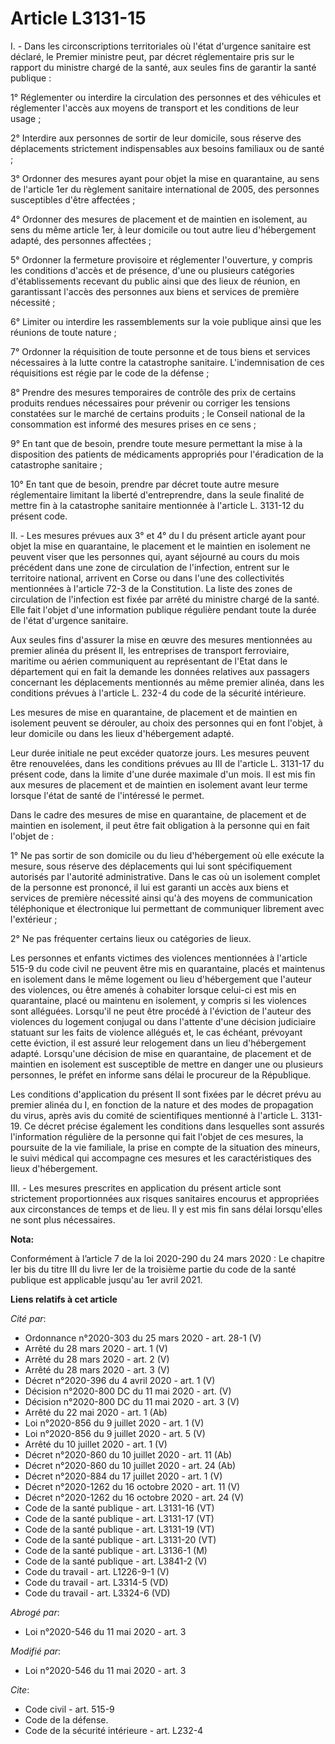 # Article L3131-15

I. - Dans les circonscriptions territoriales où l'état d'urgence sanitaire est déclaré, le Premier ministre peut, par décret
réglementaire pris sur le rapport du ministre chargé de la santé, aux seules fins de garantir la santé publique :

1° Réglementer ou interdire la circulation des personnes et des véhicules et réglementer l'accès aux moyens de transport et
les conditions de leur usage ;

2° Interdire aux personnes de sortir de leur domicile, sous réserve des déplacements strictement indispensables aux besoins
familiaux ou de santé ;

3° Ordonner des mesures ayant pour objet la mise en quarantaine, au sens de l'article 1er du règlement sanitaire
international de 2005, des personnes susceptibles d'être affectées ;

4° Ordonner des mesures de placement et de maintien en isolement, au sens du même article 1er, à leur domicile ou tout autre
lieu d'hébergement adapté, des personnes affectées ;

5° Ordonner la fermeture provisoire et réglementer l'ouverture, y compris les conditions d'accès et de présence, d'une ou
plusieurs catégories d'établissements recevant du public ainsi que des lieux de réunion, en garantissant l'accès des
personnes aux biens et services de première nécessité ;

6° Limiter ou interdire les rassemblements sur la voie publique ainsi que les réunions de toute nature ;

7° Ordonner la réquisition de toute personne et de tous biens et services nécessaires à la lutte contre la catastrophe
sanitaire. L'indemnisation de ces réquisitions est régie par le code de la défense ;

8° Prendre des mesures temporaires de contrôle des prix de certains produits rendues nécessaires pour prévenir ou corriger
les tensions constatées sur le marché de certains produits ; le Conseil national de la consommation est informé des mesures
prises en ce sens ;

9° En tant que de besoin, prendre toute mesure permettant la mise à la disposition des patients de médicaments appropriés
pour l'éradication de la catastrophe sanitaire ;

10° En tant que de besoin, prendre par décret toute autre mesure réglementaire limitant la liberté d'entreprendre, dans la
seule finalité de mettre fin à la catastrophe sanitaire mentionnée à l'article L. 3131-12 du présent code.

II. - Les mesures prévues aux 3° et 4° du I du présent article ayant pour objet la mise en quarantaine, le placement et le
maintien en isolement ne peuvent viser que les personnes qui, ayant séjourné au cours du mois précédent dans une zone de
circulation de l'infection, entrent sur le territoire national, arrivent en Corse ou dans l'une des collectivités mentionnées
à l'article 72-3 de la Constitution. La liste des zones de circulation de l'infection est fixée par arrêté du ministre chargé
de la santé. Elle fait l'objet d'une information publique régulière pendant toute la durée de l'état d'urgence sanitaire.

Aux seules fins d'assurer la mise en œuvre des mesures mentionnées au premier alinéa du présent II, les entreprises de
transport ferroviaire, maritime ou aérien communiquent au représentant de l'Etat dans le département qui en fait la demande
les données relatives aux passagers concernant les déplacements mentionnés au même premier alinéa, dans les conditions
prévues à l'article L. 232-4 du code de la sécurité intérieure.

Les mesures de mise en quarantaine, de placement et de maintien en isolement peuvent se dérouler, au choix des personnes qui
en font l'objet, à leur domicile ou dans les lieux d'hébergement adapté.

Leur durée initiale ne peut excéder quatorze jours. Les mesures peuvent être renouvelées, dans les conditions prévues au III
de l'article L. 3131-17 du présent code, dans la limite d'une durée maximale d'un mois. Il est mis fin aux mesures de
placement et de maintien en isolement avant leur terme lorsque l'état de santé de l'intéressé le permet.

Dans le cadre des mesures de mise en quarantaine, de placement et de maintien en isolement, il peut être fait obligation à la
personne qui en fait l'objet de :

1° Ne pas sortir de son domicile ou du lieu d'hébergement où elle exécute la mesure, sous réserve des déplacements qui lui
sont spécifiquement autorisés par l'autorité administrative. Dans le cas où un isolement complet de la personne est prononcé,
il lui est garanti un accès aux biens et services de première nécessité ainsi qu'à des moyens de communication téléphonique
et électronique lui permettant de communiquer librement avec l'extérieur ;

2° Ne pas fréquenter certains lieux ou catégories de lieux.

Les personnes et enfants victimes des violences mentionnées à l'article 515-9 du code civil ne peuvent être mis en
quarantaine, placés et maintenus en isolement dans le même logement ou lieu d'hébergement que l'auteur des violences, ou être
amenés à cohabiter lorsque celui-ci est mis en quarantaine, placé ou maintenu en isolement, y compris si les violences sont
alléguées. Lorsqu'il ne peut être procédé à l'éviction de l'auteur des violences du logement conjugal ou dans l'attente d'une
décision judiciaire statuant sur les faits de violence allégués et, le cas échéant, prévoyant cette éviction, il est assuré
leur relogement dans un lieu d'hébergement adapté. Lorsqu'une décision de mise en quarantaine, de placement et de maintien en
isolement est susceptible de mettre en danger une ou plusieurs personnes, le préfet en informe sans délai le procureur de la
République.

Les conditions d'application du présent II sont fixées par le décret prévu au premier alinéa du I, en fonction de la nature
et des modes de propagation du virus, après avis du comité de scientifiques mentionné à l'article L. 3131-19. Ce décret
précise également les conditions dans lesquelles sont assurés l'information régulière de la personne qui fait l'objet de ces
mesures, la poursuite de la vie familiale, la prise en compte de la situation des mineurs, le suivi médical qui accompagne
ces mesures et les caractéristiques des lieux d'hébergement.

III. - Les mesures prescrites en application du présent article sont strictement proportionnées aux risques sanitaires
encourus et appropriées aux circonstances de temps et de lieu. Il y est mis fin sans délai lorsqu'elles ne sont plus
nécessaires.

**Nota:**

Conformément à l’article 7 de la loi 2020-290 du 24 mars 2020 : Le chapitre Ier bis du titre III du livre Ier de la troisième
partie du code de la santé publique est applicable jusqu'au 1er avril 2021.

**Liens relatifs à cet article**

_Cité par_:

  - Ordonnance n°2020-303 du 25 mars 2020 - art. 28-1 (V)
  - Arrêté du 28 mars 2020 - art. 1 (V)
  - Arrêté du 28 mars 2020 - art. 2 (V)
  - Arrêté du 28 mars 2020 - art. 3 (V)
  - Décret n°2020-396 du 4 avril 2020 - art. 1 (V)
  - Décision n°2020-800 DC du 11 mai 2020 - art. (V)
  - Décision n°2020-800 DC du 11 mai 2020 - art. 3 (V)
  - Arrêté du 22 mai 2020 - art. 1 (Ab)
  - Loi n°2020-856 du 9 juillet 2020 - art. 1 (V)
  - Loi n°2020-856 du 9 juillet 2020 - art. 5 (V)
  - Arrêté du 10 juillet 2020 - art. 1 (V)
  - Décret n°2020-860 du 10 juillet 2020 - art. 11 (Ab)
  - Décret n°2020-860 du 10 juillet 2020 - art. 24 (Ab)
  - Décret n°2020-884 du 17 juillet 2020 - art. 1 (V)
  - Décret n°2020-1262 du 16 octobre 2020 - art. 11 (V)
  - Décret n°2020-1262 du 16 octobre 2020 - art. 24 (V)
  - Code de la santé publique - art. L3131-16 (VT)
  - Code de la santé publique - art. L3131-17 (VT)
  - Code de la santé publique - art. L3131-19 (VT)
  - Code de la santé publique - art. L3131-20 (VT)
  - Code de la santé publique - art. L3136-1 (M)
  - Code de la santé publique - art. L3841-2 (V)
  - Code du travail - art. L1226-9-1 (V)
  - Code du travail - art. L3314-5 (VD)
  - Code du travail - art. L3324-6 (VD)

_Abrogé par_:

  - Loi n°2020-546 du 11 mai 2020 - art. 3

_Modifié par_:

  - Loi n°2020-546 du 11 mai 2020 - art. 3

_Cite_:

  - Code civil - art. 515-9
  - Code de la défense.
  - Code de la sécurité intérieure - art. L232-4
